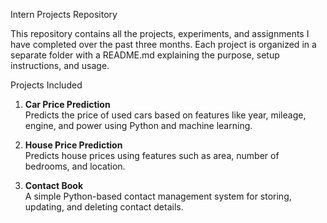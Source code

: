 Intern Projects Repository

This repository contains all the projects, experiments, and assignments I have completed over the past three months. Each project is organized in a separate folder with a README.md explaining the purpose, setup instructions, and usage.

Projects Included
1. **Car Price Prediction**  
   Predicts the price of used cars based on features like year, mileage, engine, and power using Python and machine learning.

2. **House Price Prediction**  
   Predicts house prices using features such as area, number of bedrooms, and location.

3. **Contact Book**  
   A simple Python-based contact management system for storing, updating, and deleting contact details.
